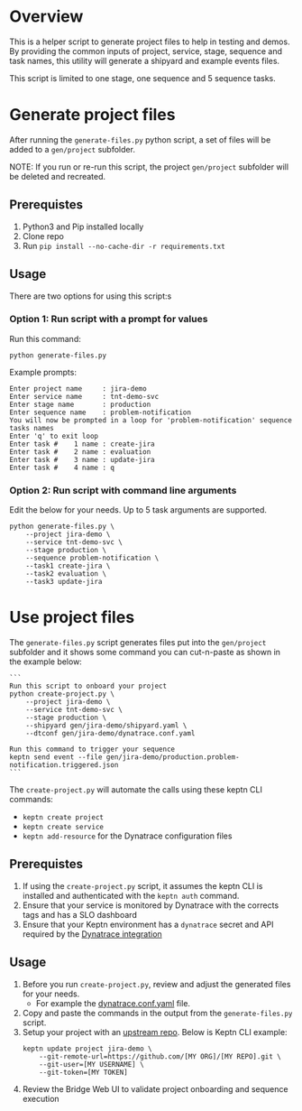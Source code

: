 # Overview

This is a helper script to generate project files to help in testing and demos. By providing the common inputs of project, service, stage, sequence and task names, this utility will generate a shipyard and example events files. 

This script is limited to one stage, one sequence and 5 sequence tasks.  


# Generate project files

After running the `generate-files.py` python script, a set of files will be added to a `gen/project` subfolder.  

NOTE: If you run or re-run this script, the project `gen/project` subfolder will be deleted and recreated.

## Prerequistes

1. Python3 and Pip installed locally
1. Clone repo
1. Run `pip install --no-cache-dir -r requirements.txt`

## Usage 

There are two options for using this script:s

### Option 1: Run script with a prompt for values

Run this command:

```
python generate-files.py
```

Example prompts:

```
Enter project name     : jira-demo
Enter service name     : tnt-demo-svc 
Enter stage name       : production
Enter sequence name    : problem-notification
You will now be prompted in a loop for 'problem-notification' sequence tasks names
Enter 'q' to exit loop
Enter task #    1 name : create-jira
Enter task #    2 name : evaluation
Enter task #    3 name : update-jira
Enter task #    4 name : q
```

### Option 2: Run script with command line arguments

Edit the below for your needs. Up to 5 task arguments are supported.

```
python generate-files.py \
    --project jira-demo \
    --service tnt-demo-svc \
    --stage production \
    --sequence problem-notification \
    --task1 create-jira \
    --task2 evaluation \
    --task3 update-jira
```

# Use project files

The `generate-files.py` script generates files put into the `gen/project` subfolder and it shows some command you can cut-n-paste as shown in the example below:

    ```
    Run this script to onboard your project
    python create-project.py \
        --project jira-demo \
        --service tnt-demo-svc \
        --stage production \
        --shipyard gen/jira-demo/shipyard.yaml \
        --dtconf gen/jira-demo/dynatrace.conf.yaml

    Run this command to trigger your sequence
    keptn send event --file gen/jira-demo/production.problem-notification.triggered.json
    ```

The `create-project.py` will automate the calls using these keptn CLI commands:
* `keptn create project`
* `keptn create service`
* `keptn add-resource` for the Dynatrace configuration files

## Prerequistes

1. If using the `create-project.py` script, it assumes the keptn CLI is installed and authenticated with the `keptn auth` command.
1. Ensure that your service is monitored by Dynatrace with the corrects tags and has a SLO dashboard
1. Ensure that your Keptn environment has a `dynatrace` secret and API required by the [Dynatrace integration](https://keptn.sh/docs/0.12.x/monitoring/dynatrace/install/#install-dynatrace-keptn-integration)

## Usage

1. Before you run `create-project.py`, review and adjust the generated files for your needs.
    * For example the [dynatrace.conf.yaml](https://github.com/keptn-contrib/dynatrace-service/blob/master/documentation/dynatrace-conf-yaml-file.md#attach-rules-for-connecting-dynatrace-entities-with-events-attachrules) file.
1. Copy and paste the commands in the output from the `generate-files.py` script. 
1. Setup your project with an [upstream repo](https://keptn.sh/docs/0.12.x/manage/git_upstream/).  Below is Keptn CLI example:
    ```
    keptn update project jira-demo \
        --git-remote-url=https://github.com/[MY ORG]/[MY REPO].git \
        --git-user=[MY USERNAME] \
        --git-token=[MY TOKEN]
    ```
1. Review the Bridge Web UI to validate project onboarding and sequence execution
